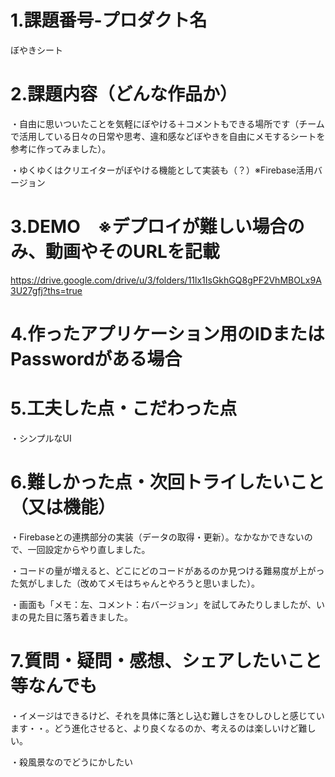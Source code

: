 <!-- readme.md -->

# 1.課題番号-プロダクト名
ぼやきシート

# 2.課題内容（どんな作品か）
・自由に思いついたことを気軽にぼやける＋コメントもできる場所です（チームで活用している日々の日常や思考、違和感などぼやきを自由にメモするシートを参考に作ってみました）。

・ゆくゆくはクリエイターがぼやける機能として実装も（？）※Firebase活用バージョン

# 3.DEMO　※デプロイが難しい場合のみ、動画やそのURLを記載
https://drive.google.com/drive/u/3/folders/11lx1IsGkhGQ8gPF2VhMBOLx9A3U27gfj?ths=true

# 4.作ったアプリケーション用のIDまたはPasswordがある場合
# 5.工夫した点・こだわった点
・シンプルなUI
# 6.難しかった点・次回トライしたいこと（又は機能）
・Firebaseとの連携部分の実装（データの取得・更新）。なかなかできないので、一回設定からやり直しました。

・コードの量が増えると、どこにどのコードがあるのか見つける難易度が上がった気がしました（改めてメモはちゃんとやろうと思いました）。

・画面も「メモ：左、コメント：右バージョン」を試してみたりしましたが、いまの見た目に落ち着きました。

# 7.質問・疑問・感想、シェアしたいこと等なんでも
・イメージはできるけど、それを具体に落とし込む難しさをひしひしと感じています・・。どう進化させると、より良くなるのか、考えるのは楽しいけど難しい。

・殺風景なのでどうにかしたい
